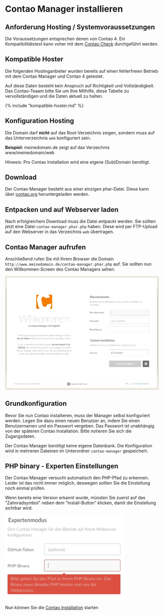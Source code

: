# Contao Manager installieren

## Anforderung Hosting / Systemvoraussetzungen
Die Voraussetzungen entsprechen denen von Contao 4. Ein Kompatibilitätstest kann
voher mit dem [Contao Check][1] durchgeführt werden.


## Kompatible Hoster
Die folgenden Hostinganbieter wurden bereits auf einen fehlerfreien Betrieb mit
dem Contao Manager und Contao 4 getestet.

Auf diese Daten besteht kein Anspruch auf Richtigkeit und Vollständigkeit.
Das Contao-Teaam bitte Sie um Ihre Mithilfe, diese Tabelle zu vervollständigen
und die Daten aktuell zu halten.

{% include "kompatible-hoster.md" %}


## Konfiguration Hosting
Die Domain darf **nicht** auf das Root-Verzeichnis zeigen, sondern muss auf das
Unterverzeichnis `web` konfiguriert sein.

**Beispiel:**
meinedomain.de zeigt auf das Verzeichnis www/meinedomain/web

*Hinweis*: Pro Contao Installation wird eine eigene (Sub)Domain benötigt.


## Download
Der Contao Manager besteht aus einer einzigen phar-Datei. Diese kann über
[contao.org][2] heruntergeladen werden.


## Entpacken und auf Webserver laden
Nach erfolgreichem Download muss die Datei entpackt werden. Sie sollten jetzt
eine Datei `contao-manager.phar.php` haben.
Diese wird per FTP-Upload auf den Webserver in das Verzeichnis `web` übertragen. 


## Contao Manager aufrufen
Anschließend rufen Sie mit Ihrem Browser die Domain
`http://www.meinedomain.de/contao-manager.phar.php` auf.
Sie sollten nun den Willkommen-Screen des Contao Managers sehen.

![](images/welcome-screen-de.jpg)


## Grundkonfiguration
Bevor Sie nun Contao installieren, muss der Manager selbst konfiguriert werden.
Legen Sie dazu einen neuen Benutzer an, indem Sie einen Benutzernamen und ein
Passwort vergeben.
Das Passwort ist unabhängig von der späteren Contao Installation. Bitte notieren
Sie sich die Zugangsdaten.

Der Contao Manager benötigt keine eigene Datenbank.
Die Konfiguration wird in mehreren Dateinen im Unterordner `contao-manager`
gespeichert.


## PHP binary - Experten Einstellungen
Der Contao Manager versucht automatisch den PHP-Pfad zu erkennen.
Leider ist das nicht immer möglich, deswegen sollten Sie die Einstellung noch
einmal prüfen.

Wenn bereits eine Version erkannt wurde, müssten Sie zuerst auf das
"Zahnradsymbol" neben dem "Install-Button" klicken, damit die Einstellung
sichtbar wird.

![](images/expertenmodus-php-binary.jpg)


Nun können Sie die [Contao Installation](installation-contao.md) starten


[1]: https://contao.org/de/download.html
[2]: https://github.com/contao/check